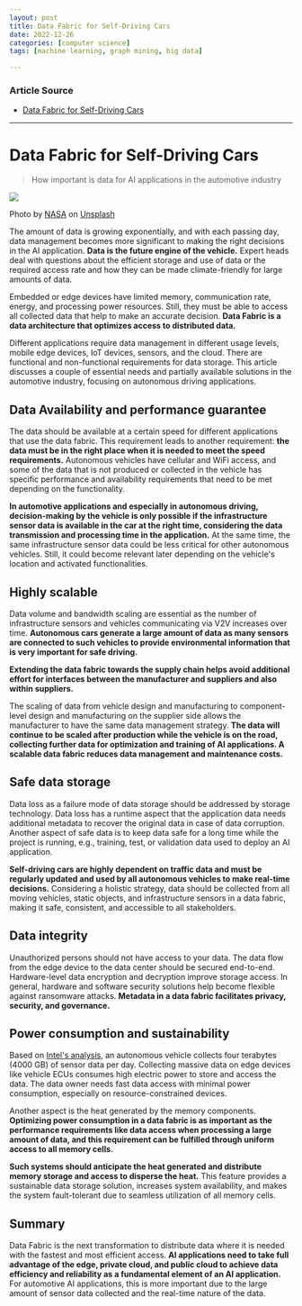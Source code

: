 ```yaml
---
layout: post
title: Data Fabric for Self-Driving Cars
date: 2022-12-26
categories: [computer science]
tags: [machine learning, graph mining, big data]

---
```


### Article Source

* [Data Fabric for Self-Driving Cars](https://medium.com/@bhbenam/data-fabric-for-self-driving-cars-d9bd16077ed4)


---

# Data Fabric for Self-Driving Cars

> How important is data for AI applications in the automotive industry

![](https://miro.medium.com/max/1400/1*gTKpW04SfIdZp-I_rmGzag.webp)

Photo by [NASA](https://unsplash.com/@nasa?utm_source=unsplash&utm_medium=referral&utm_content=creditCopyText) on [Unsplash](https://unsplash.com/s/photos/data-center?utm_source=unsplash&utm_medium=referral&utm_content=creditCopyText)

The amount of data is growing exponentially, and with each passing day, data management becomes more significant to making the right decisions in the AI application. **Data is the future engine of the vehicle.** Expert heads deal with questions about the efficient storage and use of data or the required access rate and how they can be made climate-friendly for large amounts of data.

Embedded or edge devices have limited memory, communication rate, energy, and processing power resources. Still, they must be able to access all collected data that help to make an accurate decision. **Data Fabric is a data architecture that optimizes access to distributed data.**

Different applications require data management in different usage levels, mobile edge devices, IoT devices, sensors, and the cloud. There are functional and non-functional requirements for data storage. This article discusses a couple of essential needs and partially available solutions in the automotive industry, focusing on autonomous driving applications.

## Data Availability and performance guarantee
The data should be available at a certain speed for different applications that use the data fabric. This requirement leads to another requirement: **the data must be in the right place when it is needed to meet the speed requirements.** Autonomous vehicles have cellular and WiFi access, and some of the data that is not produced or collected in the vehicle has specific performance and availability requirements that need to be met depending on the functionality.

**In automotive applications and especially in autonomous driving, decision-making by the vehicle is only possible if the infrastructure sensor data is available in the car at the right time, considering the data transmission and processing time in the application.** At the same time, the same infrastructure sensor data could be less critical for other autonomous vehicles. Still, it could become relevant later depending on the vehicle's location and activated functionalities.

## Highly scalable
Data volume and bandwidth scaling are essential as the number of infrastructure sensors and vehicles communicating via V2V increases over time. **Autonomous cars generate a large amount of data as many sensors are connected to such vehicles to provide environmental information that is very important for safe driving.**

**Extending the data fabric towards the supply chain helps avoid additional effort for interfaces between the manufacturer and suppliers and also within suppliers.**

The scaling of data from vehicle design and manufacturing to component-level design and manufacturing on the supplier side allows the manufacturer to have the same data management strategy. **The data will continue to be scaled after production while the vehicle is on the road, collecting further data for optimization and training of AI applications. A scalable data fabric reduces data management and maintenance costs.**

## Safe data storage
Data loss as a failure mode of data storage should be addressed by storage technology. Data loss has a runtime aspect that the application data needs additional metadata to recover the original data in case of data corruption. Another aspect of safe data is to keep data safe for a long time while the project is running, e.g., training, test, or validation data used to deploy an AI application.

**Self-driving cars are highly dependent on traffic data and must be regularly updated and used by all autonomous vehicles to make real-time decisions.** Considering a holistic strategy, data should be collected from all moving vehicles, static objects, and infrastructure sensors in a data fabric, making it safe, consistent, and accessible to all stakeholders.

## Data integrity

Unauthorized persons should not have access to your data. The data flow from the edge device to the data center should be secured end-to-end. Hardware-level data encryption and decryption improve storage access. In general, hardware and software security solutions help become flexible against ransomware attacks. **Metadata in a data fabric facilitates privacy, security, and governance.**

## Power consumption and sustainability
Based on [Intel's analysis](https://newsroom.intel.com/editorials/krzanich-the-future-of-automated-driving/#gs.vamjgi), an autonomous vehicle collects four terabytes (4000 GB) of sensor data per day. Collecting massive data on edge devices like vehicle ECUs consumes high electric power to store and access the data. The data owner needs fast data access with minimal power consumption, especially on resource-constrained devices.

Another aspect is the heat generated by the memory components. **Optimizing power consumption in a data fabric is as important as the performance requirements like data access when processing a large amount of data, and this requirement can be fulfilled through uniform access to all memory cells.**

**Such systems should anticipate the heat generated and distribute memory storage and access to disperse the heat.** This feature provides a sustainable data storage solution, increases system availability, and makes the system fault-tolerant due to seamless utilization of all memory cells.

## Summary

Data Fabric is the next transformation to distribute data where it is needed with the fastest and most efficient access. **AI applications need to take full advantage of the edge, private cloud, and public cloud to achieve data efficiency and reliability as a fundamental element of an AI application.** For automotive AI applications, this is more important due to the large amount of sensor data collected and the real-time nature of the data.